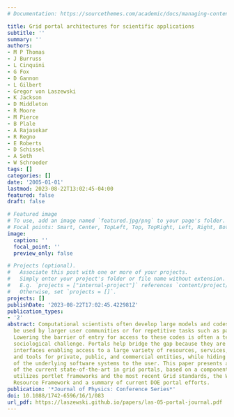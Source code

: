 ```yaml
---
# Documentation: https://sourcethemes.com/academic/docs/managing-content/

title: Grid portal architectures for scientific applications
subtitle: ''
summary: ''
authors:
- M P Thomas
- J Burruss
- L Cinquini
- G Fox
- D Gannon
- L Gilbert
- Gregor von Laszewski
- K Jackson
- D Middleton
- R Moore
- M Pierce
- B Plale
- A Rajasekar
- R Regno
- E Roberts
- D Schissel
- A Seth
- W Schroeder
tags: []
categories: []
date: '2005-01-01'
lastmod: 2023-08-22T13:02:45-04:00
featured: false
draft: false

# Featured image
# To use, add an image named `featured.jpg/png` to your page's folder.
# Focal points: Smart, Center, TopLeft, Top, TopRight, Left, Right, BottomLeft, Bottom, BottomRight.
image:
  caption: ''
  focal_point: ''
  preview_only: false

# Projects (optional).
#   Associate this post with one or more of your projects.
#   Simply enter your project's folder or file name without extension.
#   E.g. `projects = ["internal-project"]` references `content/project/deep-learning/index.md`.
#   Otherwise, set `projects = []`.
projects: []
publishDate: '2023-08-22T17:02:45.422981Z'
publication_types:
- '2'
abstract: Computational scientists often develop large models and codes intended to
  be used by larger user communities or for repetitive tasks such as parametric studies.
  Lowering the barrier of entry for access to these codes is often a technical and
  sociological challenge. Portals help bridge the gap because they are well known
  interfaces enabling access to a large variety of resources, services, applications,
  and tools for private, public, and commercial entities, while hiding the complexities
  of the underlying software systems to the user. This paper presents an overview
  of the current state-of-the-art in grid portals, based on a component approach that
  utilizes portlet frameworks and the most recent Grid standards, the Web Services
  Resource Framework and a summary of current DOE portal efforts.
publication: '*Journal of Physics: Conference Series*'
doi: 10.1088/1742-6596/16/1/083
url_pdf: https://laszewski.github.io/papers/las-05-portal-journal.pdf
---
```

